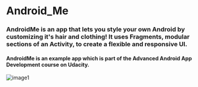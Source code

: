 # Android_Me

### AndroidMe is an app that lets you style your own Android by customizing it's hair and clothing! It uses Fragments, modular sections of an Activity, to create a flexible and responsive UI.

#### AndroidMe is an example app which is part of the Advanced Android App Development course on Udacity.

![image1](https://user-images.githubusercontent.com/22177989/93381306-1439cf00-f826-11ea-8d6f-31badb34d484.png)
